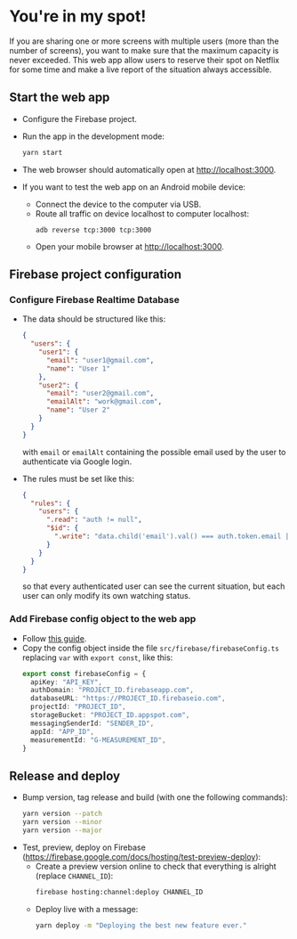 # You're in my spot!

If you are sharing one or more screens with multiple users (more than the number of screens), you want to make sure that the maximum capacity is never exceeded. This web app allow users to reserve their spot on Netflix for some time and make a live report of the situation always accessible.

## Start the web app

- Configure the Firebase project.
- Run the app in the development mode:
  ```sh
  yarn start
  ```
- The web browser should automatically open at [http://localhost:3000](http://localhost:3000).
- If you want to test the web app on an Android mobile device:

  - Connect the device to the computer via USB.
  - Route all traffic on device localhost to computer localhost:
    ```
    adb reverse tcp:3000 tcp:3000
    ```
  - Open your mobile browser at [http://localhost:3000](http://localhost:3000).

## Firebase project configuration

### Configure Firebase Realtime Database

- The data should be structured like this:

  ```json
  {
    "users": {
      "user1": {
        "email": "user1@gmail.com",
        "name": "User 1"
      },
      "user2": {
        "email": "user2@gmail.com",
        "emailAlt": "work@gmail.com",
        "name": "User 2"
      }
    }
  }
  ```

  with `email` or `emailAlt` containing the possible email used by the user to authenticate via Google login.

- The rules must be set like this:
  ```json
  {
    "rules": {
      "users": {
        ".read": "auth != null",
        "$id": {
          ".write": "data.child('email').val() === auth.token.email || data.child('emailAlt').val() === auth.token.email"
        }
      }
    }
  }
  ```
  so that every authenticated user can see the current situation, but each user can only modify its own watching status.

### Add Firebase config object to the web app

- Follow [this guide](https://firebase.google.com/docs/web/setup#config-object).
- Copy the config object inside the file `src/firebase/firebaseConfig.ts` replacing `var` with `export const`, like this:
  ```ts
  export const firebaseConfig = {
    apiKey: "API_KEY",
    authDomain: "PROJECT_ID.firebaseapp.com",
    databaseURL: "https://PROJECT_ID.firebaseio.com",
    projectId: "PROJECT_ID",
    storageBucket: "PROJECT_ID.appspot.com",
    messagingSenderId: "SENDER_ID",
    appId: "APP_ID",
    measurementId: "G-MEASUREMENT_ID",
  }
  ```

## Release and deploy

- Bump version, tag release and build (with one the following commands):
  ```sh
  yarn version --patch
  yarn version --minor
  yarn version --major
  ```
- Test, preview, deploy on Firebase (https://firebase.google.com/docs/hosting/test-preview-deploy):
  - Create a preview version online to check that everything is alright (replace `CHANNEL_ID`):
    ```sh
    firebase hosting:channel:deploy CHANNEL_ID
    ```
  - Deploy live with a message:
    ```sh
    yarn deploy -m "Deploying the best new feature ever."
    ```
